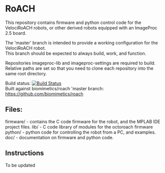 RoACH
==========
This repository contains firmware and python control code for the VelociRoACH robots, or other derived robots equipped with an ImageProc 2.5 board.

The 'master' branch is intended to provide a working configuration for the VelociRoACH robot.  
This branch should be expected to always build, work, and function.

Repositories imageproc-lib and imageproc-settings are required to build.  
Relative paths are set so that you need to clone each repository into the same root directory.

Build status: [![Build Status](https://travis-ci.org/biomimetics/roach.svg?branch=master)](https://travis-ci.org/biomimetics/roach)  
Built against biomimetics/roach 'master branch:
https://github.com/biomimetics/roach


Files:
---------
 firmware/   -  contains the C code firmware for the robot, and the MPLAB IDE project files.
 lib/		 -  C code library of modules for the octoroach firmware
 python/ 	 -	python code for controlling the robot from a PC, and examples.
 doc/		 -  documentation on firmware and python code.

Instructions
-------------
To be updated